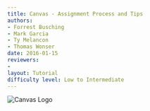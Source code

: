 ```yaml
---
title: Canvas - Assignment Process and Tips
authors:
- Forrest Busching
- Mark Garcia
- Ty Melancon
- Thomas Wonser
date: 2016-01-15
reviewers:
-
layout: Tutorial
difficulty level: Low to Intermediate
---
```


![Canvas Logo](https://its.unl.edu/images/services/icons/Canvas%20Icon-F-01-01.png)
